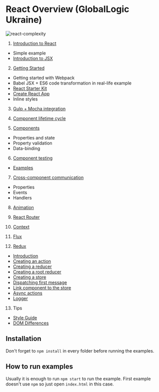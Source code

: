 # React Overview (GlobalLogic Ukraine)

![react-complexity](http://content.screencast.com/users/dnbard/folders/Jing/media/037762b9-771a-43c6-896b-623787ced4af/2016-08-03_1119.png)

1. [Introduction to React](https://github.com/dnbard/react-tutorial/tree/master/1-introduction)  

 - Simple example
 - [Introduction to JSX](https://github.com/dnbard/react-tutorial/blob/master/jsx.md)

2. [Getting Started](https://github.com/dnbard/react-tutorial/tree/master/2-getting-started)  

 - Getting started with Webpack
 - Babel JSX + ES6 code transformation in real-life example
 - [React Starter Kit](https://github.com/kriasoft/react-starter-kit)
 - [Create React App](https://github.com/facebookincubator/create-react-app)
 - Inline styles

3. [Gulp + Mocha integration](https://github.com/dnbard/react-tutorial/tree/master/3-gulp%2Bmocha)

4. [Component lifetime cycle](https://github.com/dnbard/react-tutorial/tree/master/4-component-lifecycle)

5. [Components](https://github.com/dnbard/react-tutorial/tree/master/5-components)

 - Properties and state
 - Property validation
 - Data-binding
 
6. [Component testing](https://github.com/dnbard/react-tutorial/tree/master/6-component-testing)
 
 - [Examples](https://github.com/dnbard/react-tutorial/blob/master/6-component-testing/examples.md)

7. [Cross-component communication](https://github.com/dnbard/react-tutorial/tree/master/7-cross-component-communication)

 - Properties
 - Events
 - Handlers

8. [Animation](https://github.com/dnbard/react-tutorial/tree/master/8-animation)

9. [React Router](https://github.com/dnbard/react-tutorial/tree/master/9-react-router)

10. [Context](https://github.com/dnbard/react-tutorial/blob/master/10-context.md)

11. [Flux](https://github.com/dnbard/react-tutorial/blob/master/11-flux.md)

12. [Redux](https://github.com/dnbard/react-tutorial/blob/master/12-redux/readme.md)

 - [Introduction](https://github.com/dnbard/react-tutorial/tree/master/12-redux#about)
 - [Creating an action](https://github.com/dnbard/react-tutorial/tree/master/12-redux#creating-an-action)
 - [Creating a reducer](https://github.com/dnbard/react-tutorial/tree/master/12-redux#creating-a-reducer)
 - [Creating a root reducer](https://github.com/dnbard/react-tutorial/tree/master/12-redux#creating-a-root-reducer)
 - [Creating a store](https://github.com/dnbard/react-tutorial/tree/master/12-redux#creating-a-store)
 - [Dispatching first message](https://github.com/dnbard/react-tutorial/tree/master/12-redux#dispatching-first-message)
 - [Link component to the store](https://github.com/dnbard/react-tutorial/tree/master/12-redux#link-component-to-the-store)
 - [Async actions](https://github.com/dnbard/react-tutorial/tree/master/12-redux#async-actions)
 - [Logger](https://github.com/dnbard/react-tutorial/tree/master/12-redux#logger)

13. Tips

  - [Style Guide](https://github.com/airbnb/javascript/tree/master/react)
  - [DOM Differences](https://facebook.github.io/react/docs/dom-differences.html)


## Installation

Don't forget to `npm install` in every folder before running the examples.

## How to run examples

Usually it is enough to run `npm start` to run the example. First example doesn't use `npm` so just open `index.html` in this case.
